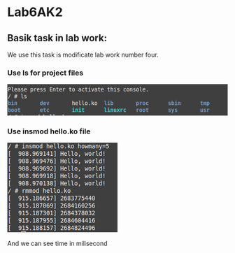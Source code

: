 # Lab6AK2
## Basik task in lab work:
We use this task is modificate lab work number four.
### Use ls for project files
![](https://github.com/Threadripper1/Lab6AK2/blob/main/images/1.png)
### Use insmod hello.ko file
![](https://github.com/Threadripper1/Lab6AK2/blob/main/images/2.png)

And we can see time in milisecond
